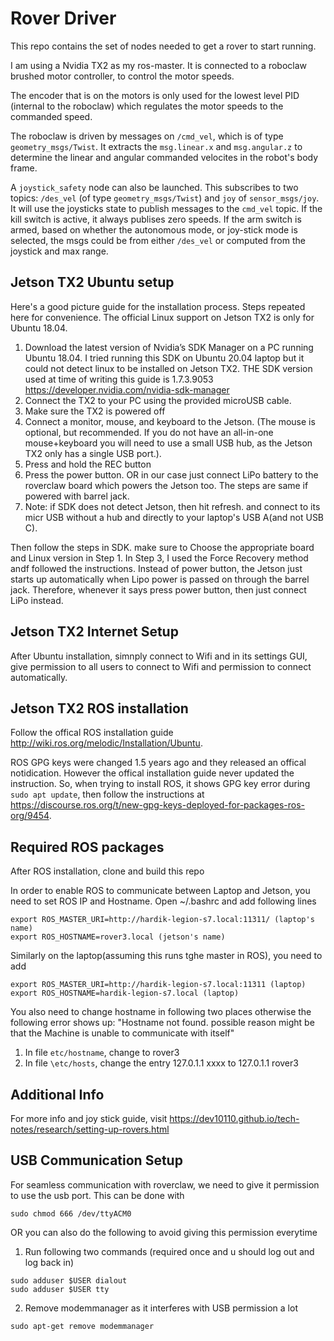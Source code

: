 
# Rover Driver

This repo contains the set of nodes needed to get a rover to start running. 

I am using a Nvidia TX2 as my ros-master. It is connected to a roboclaw brushed motor controller, to control the motor speeds. 

The encoder that is on the motors is only used for the lowest level PID (internal to the roboclaw) which regulates the motor speeds to the commanded speed. 

The roboclaw is driven by messages on `/cmd_vel`, which is of type `geometry_msgs/Twist`. It extracts the `msg.linear.x` and `msg.angular.z` to determine the linear and angular commanded velocites in the robot's body frame. 

A `joystick_safety` node can also be launched. This subscribes to two topics: `/des_vel` (of type `geometry_msgs/Twist`) and `joy` of `sensor_msgs/joy`. It will use the joysticks state to publish messages to the `cmd_vel` topic. If the kill switch is active, it always publises zero speeds. If the arm switch is armed, based on whether the autonomous mode, or joy-stick mode is selected, the msgs could be from either `/des_vel` or computed from the joystick and max range. 


## Jetson TX2 Ubuntu setup
Here's a good picture guide for the installation process. Steps repeated here for convenience. The official Linux support on Jetson TX2 is only for Ubuntu 18.04.

1. Download the latest version of Nvidia’s SDK Manager on a PC running Ubuntu 18.04. I tried running this SDK on Ubuntu 20.04 laptop but it could not detect linux to be installed on Jetson TX2. THE SDK version used at time of writing this guide is 1.7.3.9053
  https://developer.nvidia.com/nvidia-sdk-manager
3. Connect the TX2 to your PC using the provided microUSB cable.
4. Make sure the TX2 is powered off
5. Connect a monitor, mouse, and keyboard to the Jetson. (The mouse is optional, but recommended. If you do not have an all-in-one mouse+keyboard you will need to use a small USB hub, as the Jetson TX2 only has a single USB port.). 
6. Press and hold the REC button
7. Press the power button. OR in our case just connect LiPo battery to the roverclaw board which powers the Jetson too. The steps are same if powered with barrel jack.
8. Note: if SDK does not detect Jetson, then hit refresh. and connect to its micr USB without a hub and directly to your laptop's USB A(and not USB C).

Then follow the steps in SDK. make sure to Choose the appropriate board and Linux version in Step 1. In Step 3, I used the Force Recovery method andf followed the instructions. Instead of power button, the Jetson just starts up automatically when Lipo power is passed on through the barrel jack. Therefore, whenever it says press power button, then just connect LiPo instead.

## Jetson TX2 Internet Setup
After Ubuntu installation, simnply connect to Wifi and in its settings GUI, give permission to all users to connect to Wifi and permission to connect automatically.

## Jetson TX2 ROS installation
Follow the offical ROS installation guide http://wiki.ros.org/melodic/Installation/Ubuntu.

ROS GPG keys were changed 1.5 years ago and they released an offical notidication. However the offical installation guide never updated the instruction. So, when trying to install ROS, it shows GPG key error during `sudo apt update`, then follow the instructions at https://discourse.ros.org/t/new-gpg-keys-deployed-for-packages-ros-org/9454.

## Required ROS packages
After ROS installation, clone and build this repo

In order to enable ROS to communicate between Laptop and Jetson, you need to set ROS IP and Hostname. Open ~/.bashrc and add following lines
```
export ROS_MASTER_URI=http://hardik-legion-s7.local:11311/ (laptop's name)
export ROS_HOSTNAME=rover3.local (jetson's name)
```

Similarly on the laptop(assuming this runs tghe master in ROS), you need to add
```
export ROS_MASTER_URI=http://hardik-legion-s7.local:11311 (laptop)
export ROS_HOSTNAME=hardik-legion-s7.local (laptop)
```

You also need to change hostname in following two places otherwise the following error shows up: "Hostname not found. possible reason might be that the Machine is unable to communicate with itself"
1. In file `etc/hostname`, change to rover3
2. In file `\etc/hosts`, change the entry 127.0.1.1 xxxx to 127.0.1.1 rover3

## Additional Info
For more info and joy stick guide, visit
https://dev10110.github.io/tech-notes/research/setting-up-rovers.html

## USB Communication Setup
For seamless communication with roverclaw, we need to give it permission to use the usb port. This can be done with
```
sudo chmod 666 /dev/ttyACM0
```

OR you can also do the following to avoid giving this permission everytime
1. Run following two commands (required once and u should log out and log back in)
 ```
sudo adduser $USER dialout
sudo adduser $USER tty
```

2. Remove modemmanager as it interferes with USB permission a lot
```
sudo apt-get remove modemmanager
```
